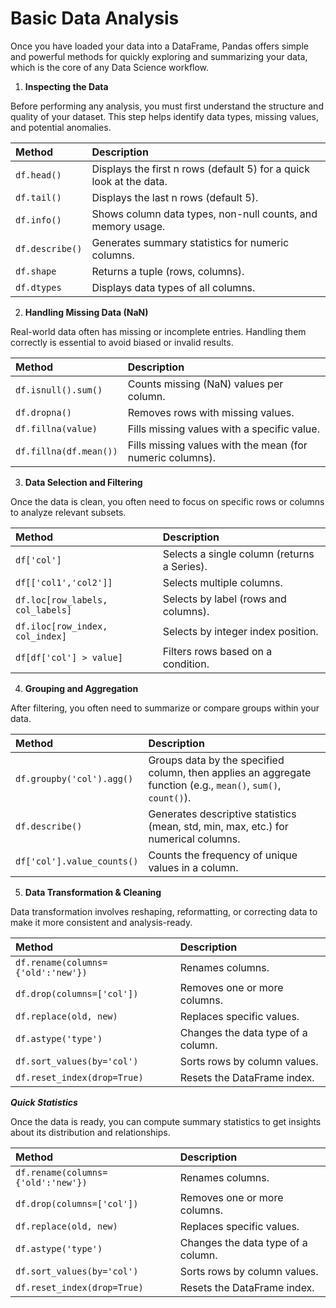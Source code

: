 # Basic Data Analysis

Once you have loaded your data into a DataFrame, Pandas offers simple and powerful methods for quickly exploring and summarizing your data, which is the core of any Data Science workflow.

1. **Inspecting the Data**

Before performing any analysis, you must first understand the structure and quality of your dataset.
This step helps identify data types, missing values, and potential anomalies.

|Method|Description|
|:-----|:----------|
|`df.head()`|Displays the first n rows (default 5) for a quick look at the data.|
|`df.tail()`|Displays the last n rows (default 5).|
|`df.info()`|Shows column data types, non-null counts, and memory usage.|
|`df.describe()`|Generates summary statistics for numeric columns.|
|`df.shape`|Returns a tuple (rows, columns).|
|`df.dtypes`|Displays data types of all columns.|


2. **Handling Missing Data (NaN)**

Real-world data often has missing or incomplete entries.
Handling them correctly is essential to avoid biased or invalid results.

|Method|Description|
|:-----|:----------|
|`df.isnull().sum()`|Counts missing (NaN) values per column.|
|`df.dropna()`|Removes rows with missing values.|
|`df.fillna(value)`|Fills missing values with a specific value.|
|`df.fillna(df.mean())`|Fills missing values with the mean (for numeric columns).|


3. **Data Selection and Filtering**

Once the data is clean, you often need to focus on specific rows or columns to analyze relevant subsets.

|Method|Description|
|:-----|:----------|
|`df['col']`|Selects a single column (returns a Series).|
|`df[['col1','col2']]`|Selects multiple columns.|
|`df.loc[row_labels, col_labels]`|Selects by label (rows and columns).|
|`df.iloc[row_index, col_index]`|Selects by integer index position.|
|`df[df['col'] > value]`|Filters rows based on a condition.|


4. **Grouping and Aggregation**

After filtering, you often need to summarize or compare groups within your data.

|Method|Description|
|:-----|:----------|
|`df.groupby('col').agg()`|Groups data by the specified column, then applies an aggregate function (e.g., `mean()`, `sum()`, `count()`).|
|`df.describe()`|Generates descriptive statistics (mean, std, min, max, etc.) for numerical columns.|
|`df['col'].value_counts()`|Counts the frequency of unique values in a column.|


5. **Data Transformation & Cleaning**

Data transformation involves reshaping, reformatting, or correcting data to make it more consistent and analysis-ready.

|Method|Description|
|:-----|:----------|
|`df.rename(columns={'old':'new'})`|Renames columns.|
|`df.drop(columns=['col'])`|Removes one or more columns.|
|`df.replace(old, new)`|Replaces specific values.|
|`df.astype('type')`|Changes the data type of a column.|
|`df.sort_values(by='col')`|Sorts rows by column values.|
|`df.reset_index(drop=True)`|Resets the DataFrame index.|


***Quick Statistics***

Once the data is ready, you can compute summary statistics to get insights about its distribution and relationships.

|Method|Description|
|:-----|:----------|
|`df.rename(columns={'old':'new'})`|Renames columns.|
|`df.drop(columns=['col'])`|Removes one or more columns.|
|`df.replace(old, new)`|Replaces specific values.|
|`df.astype('type')`|Changes the data type of a column.|
|`df.sort_values(by='col')`|Sorts rows by column values.|
|`df.reset_index(drop=True)`|Resets the DataFrame index.|